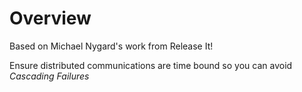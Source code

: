 # Overview
Based on Michael Nygard's work from Release It!

Ensure distributed communications are time bound so you can avoid *Cascading Failures*


